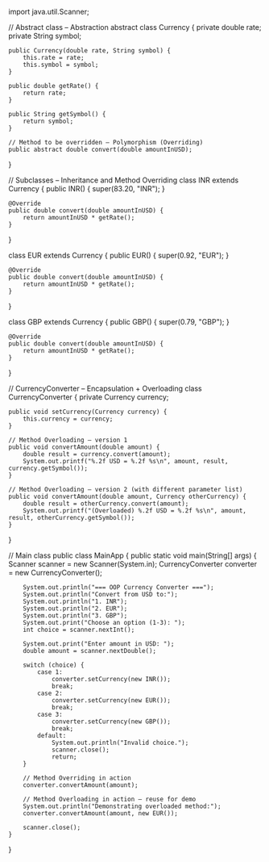 import java.util.Scanner;

// Abstract class – Abstraction
abstract class Currency {
    private double rate;
    private String symbol;

    public Currency(double rate, String symbol) {
        this.rate = rate;
        this.symbol = symbol;
    }

    public double getRate() {
        return rate;
    }

    public String getSymbol() {
        return symbol;
    }

    // Method to be overridden – Polymorphism (Overriding)
    public abstract double convert(double amountInUSD);
}

// Subclasses – Inheritance and Method Overriding
class INR extends Currency {
    public INR() {
        super(83.20, "INR");
    }

    @Override
    public double convert(double amountInUSD) {
        return amountInUSD * getRate();
    }
}

class EUR extends Currency {
    public EUR() {
        super(0.92, "EUR");
    }

    @Override
    public double convert(double amountInUSD) {
        return amountInUSD * getRate();
    }
}

class GBP extends Currency {
    public GBP() {
        super(0.79, "GBP");
    }

    @Override
    public double convert(double amountInUSD) {
        return amountInUSD * getRate();
    }
}

// CurrencyConverter – Encapsulation + Overloading
class CurrencyConverter {
    private Currency currency;

    public void setCurrency(Currency currency) {
        this.currency = currency;
    }

    // Method Overloading – version 1
    public void convertAmount(double amount) {
        double result = currency.convert(amount);
        System.out.printf("%.2f USD = %.2f %s\n", amount, result, currency.getSymbol());
    }

    // Method Overloading – version 2 (with different parameter list)
    public void convertAmount(double amount, Currency otherCurrency) {
        double result = otherCurrency.convert(amount);
        System.out.printf("(Overloaded) %.2f USD = %.2f %s\n", amount, result, otherCurrency.getSymbol());
    }
}

// Main class
public class MainApp {
    public static void main(String[] args) {
        Scanner scanner = new Scanner(System.in);
        CurrencyConverter converter = new CurrencyConverter();

        System.out.println("=== OOP Currency Converter ===");
        System.out.println("Convert from USD to:");
        System.out.println("1. INR");
        System.out.println("2. EUR");
        System.out.println("3. GBP");
        System.out.print("Choose an option (1-3): ");
        int choice = scanner.nextInt();

        System.out.print("Enter amount in USD: ");
        double amount = scanner.nextDouble();

        switch (choice) {
            case 1:
                converter.setCurrency(new INR());
                break;
            case 2:
                converter.setCurrency(new EUR());
                break;
            case 3:
                converter.setCurrency(new GBP());
                break;
            default:
                System.out.println("Invalid choice.");
                scanner.close();
                return;
        }

        // Method Overriding in action
        converter.convertAmount(amount);

        // Method Overloading in action – reuse for demo
        System.out.println("Demonstrating overloaded method:");
        converter.convertAmount(amount, new EUR());

        scanner.close();
    }
}

